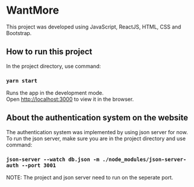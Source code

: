 # WantMore

This project was developed using JavaScript, ReactJS, HTML, CSS and Bootstrap.

## How to run this project

In the project directory, use command: 

### `yarn start`

Runs the app in the development mode.\
Open [http://localhost:3000](http://localhost:3000) to view it in the browser.

## About the authentication system on the website

The authentication system was implemented by using json server for now. \
To run the json server, make sure you are in the project directory and use command:

### `json-server --watch db.json -m ./node_modules/json-server-auth --port 3001  `

NOTE: The project and json server need to run on the seperate port. 
